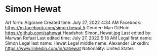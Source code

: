 # Simon Hewat

Art form: Algorave
Created time: July 27, 2022 4:34 AM
Facebook: https://m.facebook.com/simon.hewat.5
Gender: Man
GitHub: https://github.com/sahewat
Headshot: Simon_Hewat.jpg
Last edited by: Marwan Refaat
Last edited time: July 27, 2022 5:18 AM
Legal first name: Simon
Legal last name: Hewat
Legal middle name: Alexander
LinkedIn: https://www.linkedin.com/in/sahewat
Nationality: United States